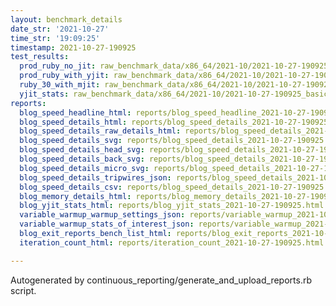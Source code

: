 ```yaml
---
layout: benchmark_details
date_str: '2021-10-27'
time_str: '19:09:25'
timestamp: 2021-10-27-190925
test_results:
  prod_ruby_no_jit: raw_benchmark_data/x86_64/2021-10/2021-10-27-190925_basic_benchmark_prod_ruby_no_jit.json
  prod_ruby_with_yjit: raw_benchmark_data/x86_64/2021-10/2021-10-27-190925_basic_benchmark_prod_ruby_with_yjit.json
  ruby_30_with_mjit: raw_benchmark_data/x86_64/2021-10/2021-10-27-190925_basic_benchmark_ruby_30_with_mjit.json
  yjit_stats: raw_benchmark_data/x86_64/2021-10/2021-10-27-190925_basic_benchmark_yjit_stats.json
reports:
  blog_speed_headline_html: reports/blog_speed_headline_2021-10-27-190925.html
  blog_speed_details_html: reports/blog_speed_details_2021-10-27-190925.html
  blog_speed_details_raw_details_html: reports/blog_speed_details_2021-10-27-190925.raw_details.html
  blog_speed_details_svg: reports/blog_speed_details_2021-10-27-190925.svg
  blog_speed_details_head_svg: reports/blog_speed_details_2021-10-27-190925.head.svg
  blog_speed_details_back_svg: reports/blog_speed_details_2021-10-27-190925.back.svg
  blog_speed_details_micro_svg: reports/blog_speed_details_2021-10-27-190925.micro.svg
  blog_speed_details_tripwires_json: reports/blog_speed_details_2021-10-27-190925.tripwires.json
  blog_speed_details_csv: reports/blog_speed_details_2021-10-27-190925.csv
  blog_memory_details_html: reports/blog_memory_details_2021-10-27-190925.html
  blog_yjit_stats_html: reports/blog_yjit_stats_2021-10-27-190925.html
  variable_warmup_warmup_settings_json: reports/variable_warmup_2021-10-27-190925.warmup_settings.json
  variable_warmup_stats_of_interest_json: reports/variable_warmup_2021-10-27-190925.stats_of_interest.json
  blog_exit_reports_bench_list_html: reports/blog_exit_reports_2021-10-27-190925.bench_list.html
  iteration_count_html: reports/iteration_count_2021-10-27-190925.html

---
```

Autogenerated by continuous_reporting/generate_and_upload_reports.rb script.
